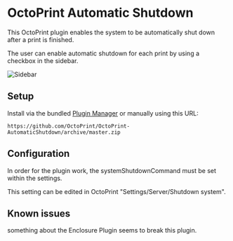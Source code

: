 # OctoPrint Automatic Shutdown

This OctoPrint plugin enables the system to be automatically shut down after a print is finished.

The user can enable automatic shutdown for each print by using a checkbox in the sidebar.

![Sidebar](http://i.imgur.com/e79FxXv.png)

## Setup

Install via the bundled [Plugin Manager](https://github.com/foosel/OctoPrint/wiki/Plugin:-Plugin-Manager)
or manually using this URL:

    https://github.com/OctoPrint/OctoPrint-AutomaticShutdown/archive/master.zip

## Configuration

In order for the plugin work, the systemShutdownCommand must be set within the settings.

This setting can be edited in OctoPrint "Settings/Server/Shutdown system".

## Known issues
something about the Enclosure Plugin seems to break this plugin.

